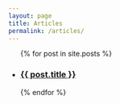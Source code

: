 ```yaml
---
layout: page
title: Articles
permalink: /articles/
---
```


<ul class="list-unstyled">
  {% for post in site.posts %}
    <li>
      <!-- <span class="post-meta">{{ post.date | date: "%b %-d, %Y" }}</span> -->
      <h3><a class="post-link" href="{{ post.url | prepend: site.baseurl }}">{{ post.title }}</a></h3>
    </li>
  {% endfor %}
</ul>